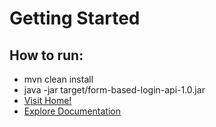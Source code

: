 # Getting Started

## How to run:
- mvn clean install
- java -jar target/form-based-login-api-1.0.jar
- [Visit Home!](http://localhost:8080)
- [Explore Documentation](http://localhost:8080/swagger-ui.html)